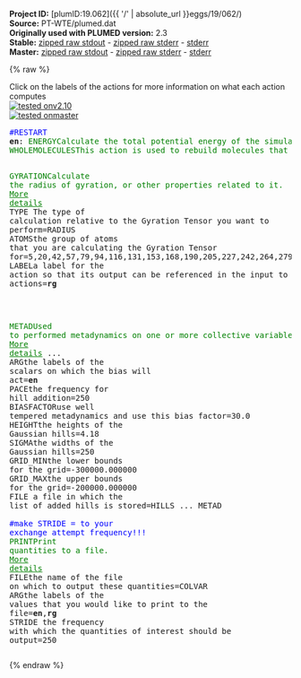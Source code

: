 **Project ID:** [plumID:19.062]({{ '/' | absolute_url }}eggs/19/062/)  
**Source:** PT-WTE/plumed.dat  
**Originally used with PLUMED version:** 2.3  
**Stable:** [zipped raw stdout](plumed.dat.plumed.stdout.txt.zip) - [zipped raw stderr](plumed.dat.plumed.stderr.txt.zip) - [stderr](plumed.dat.plumed.stderr)  
**Master:** [zipped raw stdout](plumed.dat.plumed_master.stdout.txt.zip) - [zipped raw stderr](plumed.dat.plumed_master.stderr.txt.zip) - [stderr](plumed.dat.plumed_master.stderr)  

{% raw %}
<div class="plumedpreheader">
<div class="headerInfo" id="value_details_data/PT-WTE/plumed.dat"> Click on the labels of the actions for more information on what each action computes </div>
<div class="containerBadge">
<div class="headerBadge"><a href="plumed.dat.plumed.stderr"><img src="https://img.shields.io/badge/v2.10-passing-green.svg" alt="tested onv2.10" /></a></div>
<div class="headerBadge"><a href="plumed.dat.plumed_master.stderr"><img src="https://img.shields.io/badge/master-passing-green.svg" alt="tested onmaster" /></a></div>
</div>
</div>
<pre class="plumedlisting">
<span style="color:blue" class="comment">#RESTART</span>
<b name="data/PT-WTE/plumed.daten" onclick='showPath("data/PT-WTE/plumed.dat","data/PT-WTE/plumed.daten","data/PT-WTE/plumed.daten","brown")'>en</b>: <span class="plumedtooltip" style="color:green">ENERGY<span class="right">Calculate the total potential energy of the simulation box. <a href="https://www.plumed.org/doc-master/user-doc/html/ENERGY" style="color:green">More details</a><i></i></span></span>
<span style="display:none;" id="data/PT-WTE/plumed.daten">The ENERGY action with label <b>en</b> calculates something</span><span class="plumedtooltip" style="color:green">WHOLEMOLECULES<span class="right">This action is used to rebuild molecules that can become split by the periodic boundary conditions. <a href="https://www.plumed.org/doc-master/user-doc/html/WHOLEMOLECULES" style="color:green">More details</a><i></i></span></span> <span class="plumedtooltip">ENTITY0<span class="right">the atoms that make up a molecule that you wish to align<i></i></span></span>=1-558

<span style="display:none;" id="data/PT-WTE/plumed.dat">The WHOLEMOLECULES action with label <b></b> calculates something</span><span class="plumedtooltip" style="color:green">GYRATION<span class="right">Calculate the radius of gyration, or other properties related to it. <a href="https://www.plumed.org/doc-master/user-doc/html/GYRATION" style="color:green">More details</a><i></i></span></span> <span class="plumedtooltip">TYPE<span class="right"> The type of calculation relative to the Gyration Tensor you want to perform<i></i></span></span>=RADIUS <span class="plumedtooltip">ATOMS<span class="right">the group of atoms that you are calculating the Gyration Tensor for<i></i></span></span>=5,20,42,57,79,94,116,131,153,168,190,205,227,242,264,279,301,316,338,353,375,390,412,427,449,464,486,501,523,538 <span class="plumedtooltip">LABEL<span class="right">a label for the action so that its output can be referenced in the input to other actions<i></i></span></span>=<b name="data/PT-WTE/plumed.datrg" onclick='showPath("data/PT-WTE/plumed.dat","data/PT-WTE/plumed.datrg","data/PT-WTE/plumed.datrg","brown")'>rg</b>

<br/><span style="display:none;" id="data/PT-WTE/plumed.datrg">The GYRATION action with label <b>rg</b> calculates the following quantities:<table  align="center" frame="void" width="95%" cellpadding="5%"><tr><td width="5%"><b> Quantity </b>  </td><td><b> Description </b> </td></tr><tr><td width="5%">rg.value</td><td>the radius that was computed from the weights</td></tr></table></span><span class="plumedtooltip" style="color:green">METAD<span class="right">Used to performed metadynamics on one or more collective variables. <a href="https://www.plumed.org/doc-master/user-doc/html/METAD" style="color:green">More details</a><i></i></span></span> ...
<span class="plumedtooltip">ARG<span class="right">the labels of the scalars on which the bias will act<i></i></span></span>=<b name="data/PT-WTE/plumed.daten">en</b>
<span class="plumedtooltip">PACE<span class="right">the frequency for hill addition<i></i></span></span>=250 <span class="plumedtooltip">BIASFACTOR<span class="right">use well tempered metadynamics and use this bias factor<i></i></span></span>=30.0 <span class="plumedtooltip">HEIGHT<span class="right">the heights of the Gaussian hills<i></i></span></span>=4.18 
<span class="plumedtooltip">SIGMA<span class="right">the widths of the Gaussian hills<i></i></span></span>=250
<span class="plumedtooltip">GRID_MIN<span class="right">the lower bounds for the grid<i></i></span></span>=-300000.000000
<span class="plumedtooltip">GRID_MAX<span class="right">the upper bounds for the grid<i></i></span></span>=-200000.000000
<span class="plumedtooltip">FILE<span class="right"> a file in which the list of added hills is stored<i></i></span></span>=HILLS
... METAD
<br/><span style="color:blue" class="comment">#make STRIDE = to your exchange attempt frequency!!!</span>
<span class="plumedtooltip" style="color:green">PRINT<span class="right">Print quantities to a file. <a href="https://www.plumed.org/doc-master/user-doc/html/PRINT" style="color:green">More details</a><i></i></span></span> <span class="plumedtooltip">FILE<span class="right">the name of the file on which to output these quantities<i></i></span></span>=COLVAR <span class="plumedtooltip">ARG<span class="right">the labels of the values that you would like to print to the file<i></i></span></span>=<b name="data/PT-WTE/plumed.daten">en</b>,<b name="data/PT-WTE/plumed.datrg">rg</b> <span class="plumedtooltip">STRIDE<span class="right"> the frequency with which the quantities of interest should be output<i></i></span></span>=250
</pre>
{% endraw %}

